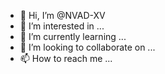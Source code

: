 - 👋 Hi, I’m @NVAD-XV
- 👀 I’m interested in ...
- 🌱 I’m currently learning ...
- 💞️ I’m looking to collaborate on ...
- 📫 How to reach me ...

<!---
NVAD-XV/NVAD-XV is a ✨ special ✨ repository because its `README.md` (this file) appears on your GitHub profile.
You can click the Preview link to take a look at your changes.
--->
